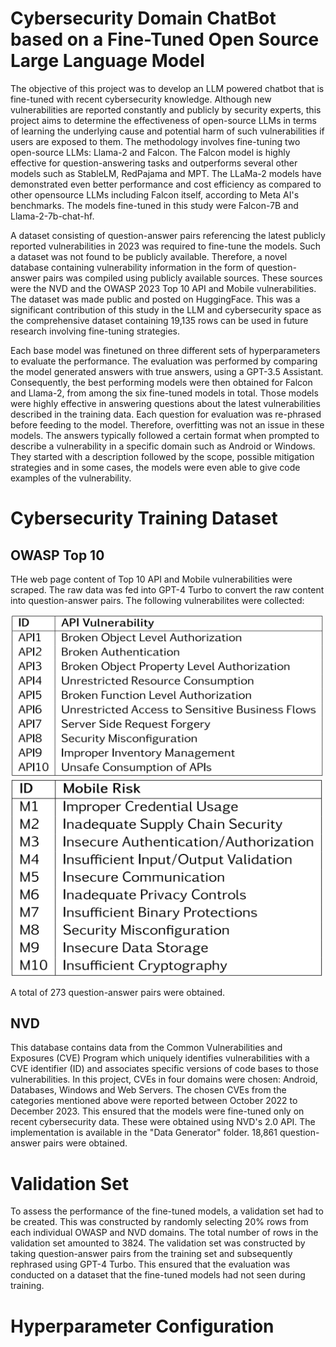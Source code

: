 # Cybersecurity Domain ChatBot based on a Fine-Tuned Open Source Large Language Model

The objective of this project was to develop an LLM powered chatbot that is fine-tuned with recent cybersecurity knowledge. Although new vulnerabilities are reported constantly and publicly by security experts, this project aims to determine the effectiveness of open-source LLMs in terms of learning the underlying cause and potential harm of such vulnerabilities if users are exposed to them. The methodology involves fine-tuning two open-source LLMs: Llama-2 and Falcon. The Falcon model is highly effective for question-answering tasks and outperforms several other models such as StableLM, RedPajama and MPT. The LLaMa-2 models have demonstrated even better performance and cost efficiency as compared to other opensource LLMs including Falcon itself, according to Meta AI's benchmarks. The models fine-tuned in this study were Falcon-7B and Llama-2-7b-chat-hf.

A dataset consisting of question-answer pairs referencing the latest publicly reported vulnerabilities in 2023 was required to fine-tune the models. Such a dataset was not found to be publicly available. Therefore, a novel database containing vulnerability information in the form of question-answer pairs was compiled using publicly available sources. These sources were the NVD and the OWASP 2023 Top 10 API and Mobile vulnerabilities. The dataset was made public and posted on HuggingFace. This was a significant contribution of this study in the LLM and cybersecurity space as the comprehensive dataset containing 19,135 rows can be used in future research involving fine-tuning strategies.

Each base model was finetuned on three different sets of hyperparameters to evaluate the performance. The evaluation was performed by comparing the model generated answers with true answers, using a GPT-3.5 Assistant. Consequently, the best performing models were then obtained for Falcon and Llama-2, from among the six fine-tuned models in total. Those models were highly effective in answering questions about the latest vulnerabilities described in the training data. Each question for evaluation was re-phrased before feeding to the model. Therefore, overfitting was not an issue in these models. The answers typically followed a certain format when prompted to describe a vulnerability in a specific domain such as Android or Windows. They started with a description followed by the scope, possible mitigation strategies and in some cases, the models were even able to give code examples of the vulnerability.

# Cybersecurity Training Dataset

## OWASP Top 10
THe web page content of Top 10 API and Mobile vulnerabilities were scraped. The raw data was fed into GPT-4 Turbo to convert the raw content into question-answer pairs. The following vulnerabilites were collected:

<img src="Images/API Vulnerabilities.png" width="500" height="auto">

<img src="Images/Mobile Vulnerabilities.png" width="500" height="auto">

A total of 273 question-answer pairs were obtained.

## NVD
This database contains data from the Common Vulnerabilities and Exposures (CVE) Program which uniquely identifies vulnerabilities with a CVE identifier (ID) and associates specific versions of code bases to those vulnerabilities. In this project, CVEs in four domains were chosen: Android, Databases, Windows and Web Servers. The chosen CVEs from the categories mentioned above were reported between October 2022 to December 2023. This ensured that the models were fine-tuned only on recent cybersecurity data. These were obtained using NVD's 2.0 API. The implementation is available in the "Data Generator" folder. 18,861 question-answer pairs were obtained.

# Validation Set
To assess the performance of the fine-tuned models, a validation set had to be created. This was constructed by randomly selecting 20% rows from each individual OWASP and NVD domains. The total number of rows in the validation set amounted to 3824. The validation set was constructed by taking question-answer pairs from the training set and subsequently rephrased using GPT-4 Turbo. This ensured that the evaluation was conducted on a dataset that the fine-tuned models had not seen during training.

# Hyperparameter Configuration


